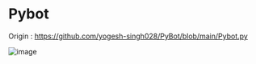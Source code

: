 # Pybot

Origin : https://github.com/yogesh-singh028/PyBot/blob/main/Pybot.py

![image](https://user-images.githubusercontent.com/29177475/113912667-09ae4980-97f9-11eb-8920-2f2bff0cefa5.png)
